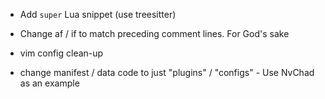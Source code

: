 - Add ``super`` Lua snippet (use treesitter)

- Change af / if to match preceding comment lines. For God's sake

- vim config clean-up
 - change manifest / data code to just "plugins" / "configs" - Use NvChad as an example
